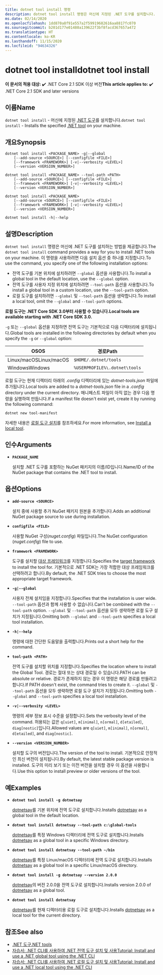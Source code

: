 ```yaml
---
title: dotnet tool install 명령
description: dotnet tool install 명령은 머신에 지정된 .NET 도구를 설치합니다.
ms.date: 02/14/2020
ms.openlocfilehash: 1dd870a8f91e557a2f59919682616aa8817fc070
ms.sourcegitcommit: b201d177e01480a139622f3bf8facd367657a472
ms.translationtype: HT
ms.contentlocale: ko-KR
ms.lasthandoff: 11/15/2020
ms.locfileid: "94634326"
---
```

# <a name="dotnet-tool-install"></a><span data-ttu-id="e2c1e-103">dotnet tool install</span><span class="sxs-lookup"><span data-stu-id="e2c1e-103">dotnet tool install</span></span>

<span data-ttu-id="e2c1e-104">**이 문서의 적용 대상:**  ✔️ .NET Core 2.1 SDK 이상 버전</span><span class="sxs-lookup"><span data-stu-id="e2c1e-104">**This article applies to:** ✔️ .NET Core 2.1 SDK and later versions</span></span>

## <a name="name"></a><span data-ttu-id="e2c1e-105">이름</span><span class="sxs-lookup"><span data-stu-id="e2c1e-105">Name</span></span>

<span data-ttu-id="e2c1e-106">`dotnet tool install` - 머신에 지정된 [.NET 도구](global-tools.md)를 설치합니다.</span><span class="sxs-lookup"><span data-stu-id="e2c1e-106">`dotnet tool install` - Installs the specified [.NET tool](global-tools.md) on your machine.</span></span>

## <a name="synopsis"></a><span data-ttu-id="e2c1e-107">개요</span><span class="sxs-lookup"><span data-stu-id="e2c1e-107">Synopsis</span></span>

```dotnetcli
dotnet tool install <PACKAGE_NAME> -g|--global
    [--add-source <SOURCE>] [--configfile <FILE>]
    [--framework <FRAMEWORK>] [-v|--verbosity <LEVEL>]
    [--version <VERSION_NUMBER>]

dotnet tool install <PACKAGE_NAME> --tool-path <PATH>
    [--add-source <SOURCE>] [--configfile <FILE>]
    [--framework <FRAMEWORK>] [-v|--verbosity <LEVEL>]
    [--version <VERSION_NUMBER>]

dotnet tool install <PACKAGE_NAME>
    [--add-source <SOURCE>] [--configfile <FILE>]
    [--framework <FRAMEWORK>] [-v|--verbosity <LEVEL>]
    [--version <VERSION_NUMBER>]

dotnet tool install -h|--help
```

## <a name="description"></a><span data-ttu-id="e2c1e-108">설명</span><span class="sxs-lookup"><span data-stu-id="e2c1e-108">Description</span></span>

<span data-ttu-id="e2c1e-109">`dotnet tool install` 명령은 머신에 .NET 도구를 설치하는 방법을 제공합니다.</span><span class="sxs-lookup"><span data-stu-id="e2c1e-109">The `dotnet tool install` command provides a way for you to install .NET tools on your machine.</span></span> <span data-ttu-id="e2c1e-110">이 명령을 사용하려면 다음 설치 옵션 중 하나를 지정합니다.</span><span class="sxs-lookup"><span data-stu-id="e2c1e-110">To use the command, you specify one of the following installation options:</span></span>

* <span data-ttu-id="e2c1e-111">전역 도구를 기본 위치에 설치하려면 `--global` 옵션을 사용합니다.</span><span class="sxs-lookup"><span data-stu-id="e2c1e-111">To install a global tool in the default location, use the `--global` option.</span></span>
* <span data-ttu-id="e2c1e-112">전역 도구를 사용자 지정 위치에 설치하려면 `--tool-path` 옵션을 사용합니다.</span><span class="sxs-lookup"><span data-stu-id="e2c1e-112">To install a global tool in a custom location,  use the `--tool-path` option.</span></span>
* <span data-ttu-id="e2c1e-113">로컬 도구를 설치하려면 `--global` 및 `--tool-path` 옵션을 생략합니다.</span><span class="sxs-lookup"><span data-stu-id="e2c1e-113">To install a local tool, omit the `--global` and `--tool-path` options.</span></span>

<span data-ttu-id="e2c1e-114">**로컬 도구는 .NET Core SDK 3.0부터 사용할 수 있습니다.**</span><span class="sxs-lookup"><span data-stu-id="e2c1e-114">**Local tools are available starting with .NET Core SDK 3.0.**</span></span>

<span data-ttu-id="e2c1e-115">`-g` 또는 `--global` 옵션을 지정하면 전역 도구는 기본적으로 다음 디렉터리에 설치됩니다.</span><span class="sxs-lookup"><span data-stu-id="e2c1e-115">Global tools are installed in the following directories by default when you specify the `-g` or `--global` option:</span></span>

| <span data-ttu-id="e2c1e-116">OS</span><span class="sxs-lookup"><span data-stu-id="e2c1e-116">OS</span></span>          | <span data-ttu-id="e2c1e-117">경로</span><span class="sxs-lookup"><span data-stu-id="e2c1e-117">Path</span></span>                          |
|-------------|-------------------------------|
| <span data-ttu-id="e2c1e-118">Linux/macOS</span><span class="sxs-lookup"><span data-stu-id="e2c1e-118">Linux/macOS</span></span> | `$HOME/.dotnet/tools`         |
| <span data-ttu-id="e2c1e-119">Windows</span><span class="sxs-lookup"><span data-stu-id="e2c1e-119">Windows</span></span>     | `%USERPROFILE%\.dotnet\tools` |

<span data-ttu-id="e2c1e-120">로컬 도구는 현재 디렉터리 아래의 *.config* 디렉터리에 있는 *dotnet-tools.json* 파일에 추가됩니다.</span><span class="sxs-lookup"><span data-stu-id="e2c1e-120">Local tools are added to a *dotnet-tools.json* file in a *.config* directory under the current directory.</span></span> <span data-ttu-id="e2c1e-121">매니페스트 파일이 아직 없는 경우 다음 명령을 실행하여 만듭니다.</span><span class="sxs-lookup"><span data-stu-id="e2c1e-121">If a manifest file doesn't exist yet, create it by running the following command:</span></span>

```dotnetcli
dotnet new tool-manifest
```

<span data-ttu-id="e2c1e-122">자세한 내용은 [로컬 도구 설치](global-tools.md#install-a-local-tool)를 참조하세요.</span><span class="sxs-lookup"><span data-stu-id="e2c1e-122">For more information, see [Install a local tool](global-tools.md#install-a-local-tool).</span></span>

## <a name="arguments"></a><span data-ttu-id="e2c1e-123">인수</span><span class="sxs-lookup"><span data-stu-id="e2c1e-123">Arguments</span></span>

- **`PACKAGE_NAME`**

  <span data-ttu-id="e2c1e-124">설치할 .NET 도구를 포함하는 NuGet 패키지의 이름/ID입니다.</span><span class="sxs-lookup"><span data-stu-id="e2c1e-124">Name/ID of the NuGet package that contains the .NET tool to install.</span></span>

## <a name="options"></a><span data-ttu-id="e2c1e-125">옵션</span><span class="sxs-lookup"><span data-stu-id="e2c1e-125">Options</span></span>

- **`add-source <SOURCE>`**

  <span data-ttu-id="e2c1e-126">설치 중에 사용할 추가 NuGet 패키지 원본을 추가합니다.</span><span class="sxs-lookup"><span data-stu-id="e2c1e-126">Adds an additional NuGet package source to use during installation.</span></span>

- **`configfile <FILE>`**

  <span data-ttu-id="e2c1e-127">사용할 NuGet 구성(*nuget.config*) 파일입니다.</span><span class="sxs-lookup"><span data-stu-id="e2c1e-127">The NuGet configuration (*nuget.config*) file to use.</span></span>

- **`framework <FRAMEWORK>`**

  <span data-ttu-id="e2c1e-128">도구를 설치할 [대상 프레임워크](../../standard/frameworks.md)를 지정합니다.</span><span class="sxs-lookup"><span data-stu-id="e2c1e-128">Specifies the [target framework](../../standard/frameworks.md) to install the tool for.</span></span> <span data-ttu-id="e2c1e-129">기본적으로 .NET SDK는 가장 적합한 대상 프레임워크를 선택하려고 합니다.</span><span class="sxs-lookup"><span data-stu-id="e2c1e-129">By default, the .NET SDK tries to choose the most appropriate target framework.</span></span>

- **`-g|--global`**

  <span data-ttu-id="e2c1e-130">사용자 전체 설치임을 지정합니다.</span><span class="sxs-lookup"><span data-stu-id="e2c1e-130">Specifies that the installation is user wide.</span></span> <span data-ttu-id="e2c1e-131">`--tool-path` 옵션과 함께 사용할 수 없습니다.</span><span class="sxs-lookup"><span data-stu-id="e2c1e-131">Can't be combined with the `--tool-path` option.</span></span> <span data-ttu-id="e2c1e-132">`--global` 및 `--tool-path` 옵션을 모두 생략하면 로컬 도구 설치가 지정됩니다.</span><span class="sxs-lookup"><span data-stu-id="e2c1e-132">Omitting both `--global` and `--tool-path` specifies a local tool installation.</span></span>

- **`-h|--help`**

  <span data-ttu-id="e2c1e-133">명령에 대한 간단한 도움말을 출력합니다.</span><span class="sxs-lookup"><span data-stu-id="e2c1e-133">Prints out a short help for the command.</span></span>

- **`tool-path <PATH>`**

  <span data-ttu-id="e2c1e-134">전역 도구를 설치할 위치를 지정합니다.</span><span class="sxs-lookup"><span data-stu-id="e2c1e-134">Specifies the location where to install the Global Tool.</span></span> <span data-ttu-id="e2c1e-135">경로는 절대 또는 상대 경로일 수 있습니다.</span><span class="sxs-lookup"><span data-stu-id="e2c1e-135">PATH can be absolute or relative.</span></span> <span data-ttu-id="e2c1e-136">경로가 존재하지 않는 경우 이 명령은 해당 경로를 만들려고 합니다.</span><span class="sxs-lookup"><span data-stu-id="e2c1e-136">If PATH doesn't exist, the command tries to create it.</span></span> <span data-ttu-id="e2c1e-137">`--global` 및 `--tool-path` 옵션을 모두 생략하면 로컬 도구 설치가 지정됩니다.</span><span class="sxs-lookup"><span data-stu-id="e2c1e-137">Omitting both `--global` and `--tool-path` specifies a local tool installation.</span></span>

- **`-v|--verbosity <LEVEL>`**

  <span data-ttu-id="e2c1e-138">명령의 세부 정보 표시 수준을 설정합니다.</span><span class="sxs-lookup"><span data-stu-id="e2c1e-138">Sets the verbosity level of the command.</span></span> <span data-ttu-id="e2c1e-139">허용되는 값은 `q[uiet]`, `m[inimal]`, `n[ormal]`, `d[etailed]`, `diag[nostic]`입니다.</span><span class="sxs-lookup"><span data-stu-id="e2c1e-139">Allowed values are `q[uiet]`, `m[inimal]`, `n[ormal]`, `d[etailed]`, and `diag[nostic]`.</span></span>

- **`--version <VERSION_NUMBER>`**

  <span data-ttu-id="e2c1e-140">설치할 도구의 버전입니다.</span><span class="sxs-lookup"><span data-stu-id="e2c1e-140">The version of the tool to install.</span></span> <span data-ttu-id="e2c1e-141">기본적으로 안정적인 최신 버전이 설치됩니다.</span><span class="sxs-lookup"><span data-stu-id="e2c1e-141">By default, the latest stable package version is installed.</span></span> <span data-ttu-id="e2c1e-142">도구의 미리 보기 또는 이전 버전을 설치할 경우 이 옵션을 사용합니다.</span><span class="sxs-lookup"><span data-stu-id="e2c1e-142">Use this option to install preview or older versions of the tool.</span></span>

## <a name="examples"></a><span data-ttu-id="e2c1e-143">예</span><span class="sxs-lookup"><span data-stu-id="e2c1e-143">Examples</span></span>

- **`dotnet tool install -g dotnetsay`**

  <span data-ttu-id="e2c1e-144">[dotnetsay](https://www.nuget.org/packages/dotnetsay/)를 기본 위치에 전역 도구로 설치합니다.</span><span class="sxs-lookup"><span data-stu-id="e2c1e-144">Installs [dotnetsay](https://www.nuget.org/packages/dotnetsay/) as a global tool in the default location.</span></span>

- **`dotnet tool install dotnetsay --tool-path c:\global-tools`**

  <span data-ttu-id="e2c1e-145">[dotnetsay](https://www.nuget.org/packages/dotnetsay/)를 특정 Windows 디렉터리에 전역 도구로 설치합니다.</span><span class="sxs-lookup"><span data-stu-id="e2c1e-145">Installs [dotnetsay](https://www.nuget.org/packages/dotnetsay/) as a global tool in a specific Windows directory.</span></span>

- **`dotnet tool install dotnetsay --tool-path ~/bin`**

  <span data-ttu-id="e2c1e-146">[dotnetsay](https://www.nuget.org/packages/dotnetsay/)를 특정 Linux/macOS 디렉터리에 전역 도구로 설치합니다.</span><span class="sxs-lookup"><span data-stu-id="e2c1e-146">Installs [dotnetsay](https://www.nuget.org/packages/dotnetsay/) as a global tool in a specific Linux/macOS directory.</span></span>

- **`dotnet tool install -g dotnetsay --version 2.0.0`**

  <span data-ttu-id="e2c1e-147">[dotnetsay](https://www.nuget.org/packages/dotnetsay/)의 버전 2.0.0을 전역 도구로 설치합니다.</span><span class="sxs-lookup"><span data-stu-id="e2c1e-147">Installs version 2.0.0 of [dotnetsay](https://www.nuget.org/packages/dotnetsay/) as a global tool.</span></span>

- **`dotnet tool install dotnetsay`**

  <span data-ttu-id="e2c1e-148">[dotnetsay](https://www.nuget.org/packages/dotnetsay/)를 현재 디렉터리용 로컬 도구로 설치합니다.</span><span class="sxs-lookup"><span data-stu-id="e2c1e-148">Installs [dotnetsay](https://www.nuget.org/packages/dotnetsay/) as a local tool for the current directory.</span></span>

## <a name="see-also"></a><span data-ttu-id="e2c1e-149">참조</span><span class="sxs-lookup"><span data-stu-id="e2c1e-149">See also</span></span>

- [<span data-ttu-id="e2c1e-150">.NET 도구</span><span class="sxs-lookup"><span data-stu-id="e2c1e-150">.NET tools</span></span>](global-tools.md)
- [<span data-ttu-id="e2c1e-151">자습서: .NET CLI를 사용하여 .NET 전역 도구 설치 및 사용</span><span class="sxs-lookup"><span data-stu-id="e2c1e-151">Tutorial: Install and use a .NET global tool using the .NET CLI</span></span>](global-tools-how-to-use.md)
- [<span data-ttu-id="e2c1e-152">자습서: .NET CLI를 사용하여 .NET 로컬 도구 설치 및 사용</span><span class="sxs-lookup"><span data-stu-id="e2c1e-152">Tutorial: Install and use a .NET local tool using the .NET CLI</span></span>](local-tools-how-to-use.md)
